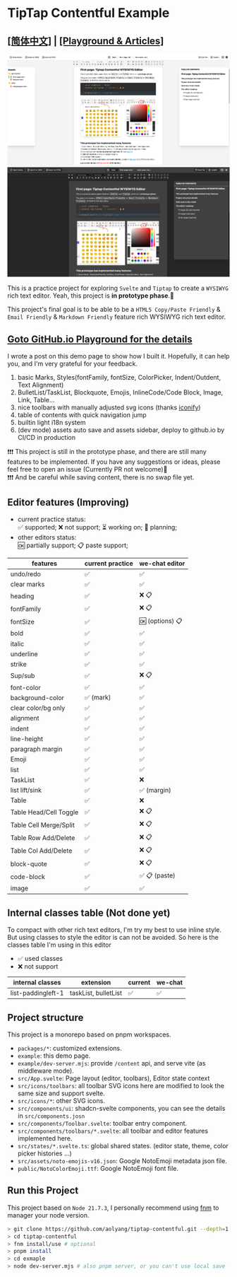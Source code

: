 # TipTap Contentful Example

## [[简体中文]](./README.zh.md) | [[Playground & Articles]](https://aolyang.github.io/tiptap-contentful)

![first view](./example/public/doc-imgs/first-view.png)
![first view 2](./example/public/doc-imgs/first-view2.png)

This is a practice project for exploring `Svelte` and `Tiptap` to create a `WYSIWYG` rich text editor.
Yeah, this project is **in prototype phase**.🤣

This project's final goal is to be able to be a `HTML5 Copy/Paste Friendly` & `Email Friendly` & `Markdown Friendly`
feature rich WYSIWYG rich text editor.

## [Goto GitHub.io Playground for the details](https://aolyang.github.io/tiptap-contentful)

I wrote a post on this demo page to show how I built it. Hopefully, it can help you, and I'm very grateful for your feedback.
1. basic Marks, Styles(fontFamily, fontSize, ColorPicker, Indent/Outdent, Text Alignment)
2. BulletList/TaskList, Blockquote, Emojis, InlineCode/Code Block, Image, Link, Table...
3. nice toolbars with manually adjusted svg icons (thanks [iconify](https://icon-sets.iconify.design/))
4. table of contents with quick navigation jump
5. builtin light i18n system
6. (dev mode) assets auto save and assets sidebar, deploy to github.io by CI/CD in production

❗️❗️❗ This project is still in the prototype phase, and there are still many features to be implemented. If you have any suggestions or ideas, please feel free to open an issue (Currently PR not welcome)🙏     
❗️❗️❗ And be careful while saving content, there is no swap file yet.
## Editor features (Improving)

+ current practice status:  
  ✅ supported; ❌ not support; ⏳ working on; 🚧 planning;
+ other editors status:  
  🆗 partially support; 📋 paste support;

| features               | current practice | we-chat editor  |
|------------------------|------------------|-----------------|
| undo/redo              | ✅                | ✅               |
| clear marks            | ✅                | ✅               |
| heading                | ✅                | ❌ 📋            |
| fontFamily             | ✅                | ❌ 📋            |
| fontSize               | ✅                | 🆗 (options) 📋 |
| bold                   | ✅                | ✅               |
| italic                 | ✅                | ✅               |
| underline              | ✅                | ✅               |
| strike                 | ✅                | ✅               |
| Sup/sub                | ✅                | ❌ 📋            |
| font-color             | ✅                | ✅               |
| background-color       | ✅ (mark)         | ✅               |
| clear color/bg only    | ✅                | ✅               |
| alignment              | ✅                | ✅               |
| indent                 | ✅                | ✅               |
| line-height            | ✅                | ✅               |
| paragraph margin       | ✅                | ✅               |
| Emoji                  | ✅                | ✅               |
| list                   | ✅                | ✅               |
| TaskList               | ✅                | ❌               |
| list lift/sink         | ✅                | ✅ (margin)      |
| Table                  | ✅                | ❌               |
| Table Head/Cell Toggle | ✅                | ❌ 📋            |
| Table Cell Merge/Split | ✅                | ❌ 📋            |
| Table Row Add/Delete   | ✅                | ❌ 📋            |
| Table Col Add/Delete   | ✅                | ❌ 📋            |
| block-quote            | ✅                | ❌ 📋            |
| code-block             | ✅                | ✅ 📋 (paste)    |
| image                  | ✅                | ✅               |

## Internal classes table (Not done yet)

To compact with other rich text editors, I'm try my best to use inline style.
But using classes to style the editor is can not be avoided. So here is the classes table I'm using in this editor

+ ✅ used classes
+ ❌ not support

| internal classes   | extension            | current | we-chat |
|--------------------|----------------------|---------|---------|
| list-paddingleft-1 | taskList, bulletList | ✅       | ✅       |

## Project structure

This project is a monorepo based on pnpm workspaces.

+ `packages/*`: customized extensions.
+ `example`: this demo page.
+ `example/dev-server.mjs`: provide `/content` api, and serve vite (as middleware mode).
+ `src/App.svelte`: Page layout (editor, toolbars), Editor state context
+ `src/icons/toolbars`: all toolbar SVG icons here are modified to look the same size and support svelte.
+ `src/icons/*`: other SVG icons.
+ `src/components/ui`: shadcn-svelte components, you can see the details in `src/components.josn`
+ `src/components/Toolbar.svelte`: toolbar entry component.
+ `src/components/toolbars/*.svelte`: all toolbar and editor features implemented here.
+ `src/states/*.svelte.ts`: global shared states. (editor state, theme, color picker  histories ...)
+ `src/assets/noto-emojis-v16.json`: Google NotoEmoji metadata json file.
+ `public/NotoColorEmoji.ttf`: Google NotoEmoji font file.

## Run this Project

This project based on `Node 21.7.3`, I personally recommend using [fnm](https://github.com/Schniz/fnm) to manager your node version.

```bash
> git clone https://github.com/aolyang/tiptap-contentful.git --depth=1
> cd tiptap-contentful
> fnm install/use # optional
> pnpm install
> cd exmaple 
> node dev-server.mjs # also pnpm server, or you can't use local save
```
